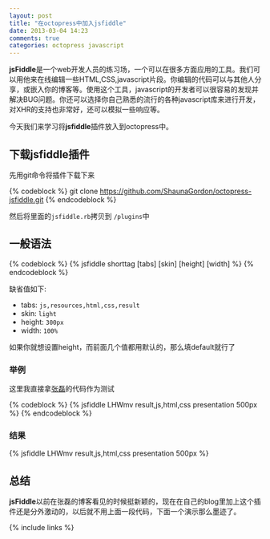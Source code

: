 ```yaml
---
layout: post
title: "在octopress中加入jsfiddle"
date: 2013-03-04 14:23
comments: true
categories: octopress javascript
---
```

**jsFiddle**是一个web开发人员的练习场，一个可以在很多方面应用的工具。我们可以用他来在线编辑一些HTML,CSS,javascript片段。你编辑的代码可以与其他人分享，或嵌入你的博客等。使用这个工具，javascript的开发者可以很容易的发现并解决BUG问题。你还可以选择你自己熟悉的流行的各种javascript库来进行开发，对XHR的支持也非常好，还可以模拟一些响应等。

今天我们来学习将**jsfiddle**插件放入到octopress中。

<!-- more -->

## 下载**jsfiddle**插件

先用git命令将插件下载下来

{% codeblock %}
  git clone https://github.com/ShaunaGordon/octopress-jsfiddle.git
{% endcodeblock %}

然后将里面的`jsfiddle.rb`拷贝到 `/plugins`中

## 一般语法

{% codeblock %}
  &#123;% jsfiddle shorttag [tabs] [skin] [height] [width] %}
{% endcodeblock %}

缺省值如下:

* tabs: `js,resources,html,css,result`
* skin: `light`
* height: `300px`
* width: `100%`

如果你就想设置height，而前面几个值都用默认的，那么填default就行了


### 举例

这里我直接拿[张磊](http://www.cnblogs.com/iamzhanglei/archive/2011/10/07/2199306.html)的代码作为测试

{% codeblock %}
  &#123;% jsfiddle LHWmv result,js,html,css presentation 500px %}
{% endcodeblock %}


### 结果

{% jsfiddle LHWmv result,js,html,css presentation 500px %}

## 总结

**jsFiddle**以前在张磊的博客看见的时候挺新颖的，现在在自己的blog里加上这个插件还是分外激动的，以后就不用上面一段代码，下面一个演示那么墨迹了。

{% include links %}
